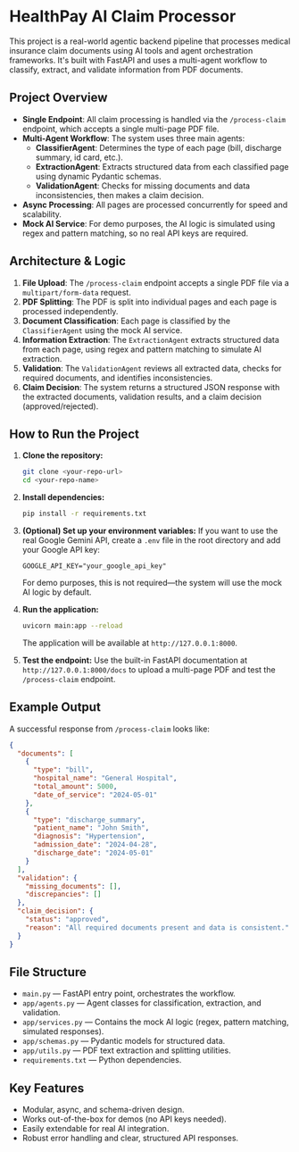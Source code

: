 # HealthPay AI Claim Processor

This project is a real-world agentic backend pipeline that processes medical insurance claim documents using AI tools and agent orchestration frameworks. It's built with FastAPI and uses a multi-agent workflow to classify, extract, and validate information from PDF documents.

## Project Overview

- **Single Endpoint**: All claim processing is handled via the `/process-claim` endpoint, which accepts a single multi-page PDF file.
- **Multi-Agent Workflow**: The system uses three main agents:
  - **ClassifierAgent**: Determines the type of each page (bill, discharge summary, id card, etc.).
  - **ExtractionAgent**: Extracts structured data from each classified page using dynamic Pydantic schemas.
  - **ValidationAgent**: Checks for missing documents and data inconsistencies, then makes a claim decision.
- **Async Processing**: All pages are processed concurrently for speed and scalability.
- **Mock AI Service**: For demo purposes, the AI logic is simulated using regex and pattern matching, so no real API keys are required.

## Architecture & Logic

1.  **File Upload**: The `/process-claim` endpoint accepts a single PDF file via a `multipart/form-data` request.
2.  **PDF Splitting**: The PDF is split into individual pages and each page is processed independently.
3.  **Document Classification**: Each page is classified by the `ClassifierAgent` using the mock AI service.
4.  **Information Extraction**: The `ExtractionAgent` extracts structured data from each page, using regex and pattern matching to simulate AI extraction.
5.  **Validation**: The `ValidationAgent` reviews all extracted data, checks for required documents, and identifies inconsistencies.
6.  **Claim Decision**: The system returns a structured JSON response with the extracted documents, validation results, and a claim decision (approved/rejected).

## How to Run the Project

1.  **Clone the repository:**
    ```bash
    git clone <your-repo-url>
    cd <your-repo-name>
    ```

2.  **Install dependencies:**
    ```bash
    pip install -r requirements.txt
    ```

3.  **(Optional) Set up your environment variables:**
    If you want to use the real Google Gemini API, create a `.env` file in the root directory and add your Google API key:
    ```
    GOOGLE_API_KEY="your_google_api_key"
    ```
    For demo purposes, this is not required—the system will use the mock AI logic by default.

4.  **Run the application:**
    ```bash
    uvicorn main:app --reload
    ```
    The application will be available at `http://127.0.0.1:8000`.

5.  **Test the endpoint:**
    Use the built-in FastAPI documentation at `http://127.0.0.1:8000/docs` to upload a multi-page PDF and test the `/process-claim` endpoint.



## Example Output

A successful response from `/process-claim` looks like:

```json
{
  "documents": [
    {
      "type": "bill",
      "hospital_name": "General Hospital",
      "total_amount": 5000,
      "date_of_service": "2024-05-01"
    },
    {
      "type": "discharge_summary",
      "patient_name": "John Smith",
      "diagnosis": "Hypertension",
      "admission_date": "2024-04-28",
      "discharge_date": "2024-05-01"
    }
  ],
  "validation": {
    "missing_documents": [],
    "discrepancies": []
  },
  "claim_decision": {
    "status": "approved",
    "reason": "All required documents present and data is consistent."
  }
}
```

## File Structure

- `main.py` — FastAPI entry point, orchestrates the workflow.
- `app/agents.py` — Agent classes for classification, extraction, and validation.
- `app/services.py` — Contains the mock AI logic (regex, pattern matching, simulated responses).
- `app/schemas.py` — Pydantic models for structured data.
- `app/utils.py` — PDF text extraction and splitting utilities.
- `requirements.txt` — Python dependencies.

## Key Features

- Modular, async, and schema-driven design.
- Works out-of-the-box for demos (no API keys needed).
- Easily extendable for real AI integration.
- Robust error handling and clear, structured API responses.

